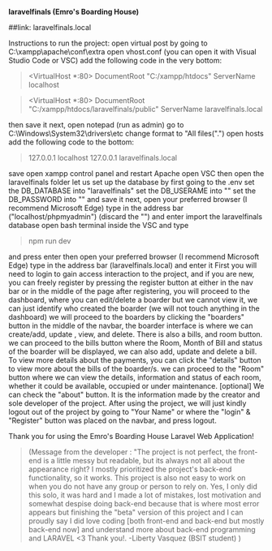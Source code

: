 **laravelfinals (Emro's Boarding House)**

##link: laravelfinals.local


Instructions to run the project:
 open virtual post by going to C:\xampp\apache\conf\extra
 open vhost.conf (you can open it with Visual Studio Code or VSC)
 add the following code in the very bottom:

> <VirtualHost *:80>
>   DocumentRoot "C:/xampp/htdocs"
>  ServerName localhost
> </VirtualHost>

> <VirtualHost *:80>
>   DocumentRoot "C:/xampp/htdocs/laravelfinals/public"
>   ServerName laravelfinals.local
> </VirtualHost>

 then save it
 next, open notepad (run as admin)
 go to C:\Windows\System32\drivers\etc
 change format to "All files(".")
 open hosts
 add the following code to the bottom:

> 127.0.0.1 localhost
> 127.0.0.1 laravelfinals.local

 save
 open xampp control panel and restart Apache
 open VSC then open the laravelfinals folder
 let us set up the database by first going to the .env
 set the DB_DATABASE into "laravelfinals"
 set the DB_USERAME into "<your db username>"
 set the DB_PASSWORD into "<your db password>"
 and save it
 next, open your preferred browser (I recommend Microsoft Edge)
 type in the address bar ("localhost/phpmyadmin") (discard the "") and enter
 import the laravelfinals database
 open bash terminal inside the VSC and type 

> npm run dev

 and press enter
 then open your preferred browser (I recommend Microsoft Edge)
 type in the address bar (laravelfinals.local) and enter it
 First you will need to login to gain access interaction to the project, and if you are new, you can freely register by pressing the register button at either in the nav bar or in the middle of the page
 after registering, you will proceed to the dashboard, where you can edit/delete a boarder but we cannot view it, we can just identify who created the boarder (we will not touch anything in the dashboard)
 we will proceed to the boarders by clicking the "boarders" button in the middle of the navbar, the boarder interface is where we can create/add, update , view, and delete. There is also a bills, and room button.
 we can proceed to the bills button where the Room, Month of Bill and status of the boarder will be displayed, we can also add, update and delete a bill. To view more details about the payments, you can click the "details" button to view more about the bills of the boarder/s.
 we can proceed to the "Room" button where we can view the details, information and status of each room, whether it could be available, occupied or under maintenance.
 [optional] We can check the "about" button. It is the information made by the creator and sole developer of the project.
 After using the project, we will just kindly logout out of the project by going to "Your Name" or where the "login" & "Register" button was placed on the navbar, and press logout.

 

 Thank you for using the Emro's Boarding House Laravel Web Application!

> (Message from the developer :
>  "The project is not perfect, the front-end is a little messy but readable, but its always not all about the appearance right? I mostly prioritized the project's back-end functionality, so it works. This project is also not easy to work on when you do not have any group or person to rely on. Yes, I only did this solo, it was hard and I made a lot of mistakes, lost motivation and somewhat despise doing back-end because that is where most error appears but finishing the "beta" version of this project and I can proudly say I did love coding [both front-end and back-end but mostly back-end now] and understand more about back-end programming and LARAVEL <3 Thank you!.
                                                                                        -Liberty Vasquez (BSIT student)
> ) 



